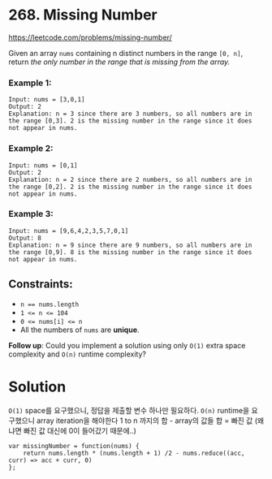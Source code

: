 # 268. Missing Number
https://leetcode.com/problems/missing-number/

Given an array `nums` containing n distinct numbers in the range `[0, n]`, return *the only number in the range that is missing from the array.*

 
### Example 1:

```
Input: nums = [3,0,1]
Output: 2
Explanation: n = 3 since there are 3 numbers, so all numbers are in the range [0,3]. 2 is the missing number in the range since it does not appear in nums.
```


### Example 2:

```
Input: nums = [0,1]
Output: 2
Explanation: n = 2 since there are 2 numbers, so all numbers are in the range [0,2]. 2 is the missing number in the range since it does not appear in nums.
```

### Example 3:

```
Input: nums = [9,6,4,2,3,5,7,0,1]
Output: 8
Explanation: n = 9 since there are 9 numbers, so all numbers are in the range [0,9]. 8 is the missing number in the range since it does not appear in nums.
```
 
## Constraints:

- `n == nums.length`
- `1 <= n <= 104`
- `0 <= nums[i] <= n`
- All the numbers of `nums` are **unique**.
 

**Follow up**: Could you implement a solution using only `O(1)` extra space complexity and `O(n)` runtime complexity?

# Solution

`O(1)` space를 요구했으니, 정답을 제출할 변수 하나만 필요하다.
`O(n)` runtime을 요구했으니 array iteration을 해야한다
1 to n 까지의 합 - array의 값들 합 = 빠진 값 (왜냐면 빠진 값 대신에 0이 들어갔기 때문에..)

```
var missingNumber = function(nums) {
    return nums.length * (nums.length + 1) /2 - nums.reduce((acc, curr) => acc + curr, 0)
};
```
